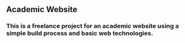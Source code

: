 ## Academic Website

### This is a freelance project for an academic website using a simple build process and basic web technologies. 
